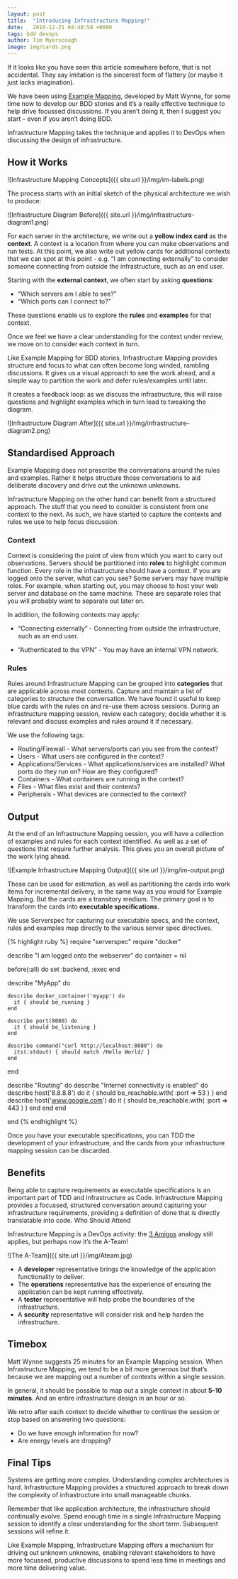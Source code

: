 ```yaml
---
layout: post
title:  "Introducing Infrastructure Mapping!"
date:   2016-12-21 04:48:58 +0000
tags: bdd devops
author: Tim Myerscough
image: img/cards.png
---
```

If it looks like you have seen this article somewhere before, that is not accidental.  They say imitation is the sincerest form of flattery (or maybe it just lacks imagination).

We have been using [Example Mapping](https://cucumber.io/blog/2015/12/08/example-mapping-introduction), developed by Matt Wynne, for some time now to develop our BDD stories and it’s a really effective technique to help drive focussed discussions.  If you aren’t doing it, then I suggest you start – even if you aren’t doing BDD.

Infrastructure Mapping takes the technique and applies it to DevOps when discussing the design of infrastructure.

## How it Works ##

![Infrastructure Mapping Concepts]({{ site.url }}/img/im-labels.png)

The process starts with an initial sketch of the physical architecture we wish to produce:

![Infrastructure Diagram Before]({{ site.url }}/img/infrastructure-diagram1.png)

For each server in the architecture, we write out a **yellow index card** as the **context**.  A context is a location from where you can make observations and run tests.  At this point, we also write out yellow cards for additional contexts that we can spot at this point - e.g. “I am connecting externally” to consider someone connecting from outside the infrastructure, such as an end user.


Starting with the **external context**, we often start by asking **questions**:

* “Which servers am I able to see?”
* “Which ports can I connect to?”


These questions enable us to explore the **rules** and **examples** for that context.

Once we feel we have a clear understanding for the context under review, we move on to consider each context in turn.

Like Example Mapping for BDD stories, Infrastructure Mapping provides structure and focus to what can often become long winded, rambling discussions.  It gives us a visual approach to see the work ahead, and a simple way to partition the work and defer rules/examples until later.

It creates a feedback loop: as we discuss the infrastructure, this will raise questions and highlight examples which in turn lead to tweaking the diagram.

![Infrastructure Diagram After]({{ site.url }}/img/infrastructure-diagram2.png)

## Standardised Approach ##

Example Mapping does not prescribe the conversations around the rules and examples.  Rather it helps structure those conversations to aid deliberate discovery and drive out the unknown unknowns.

Infrastructure Mapping on the other hand can benefit from a structured approach.  The stuff that you need to consider is consistent from one context to the next.  As such, we have started to capture the contexts and rules we use to help focus discussion.

### Context ###

Context is considering the point of view from which you want to carry out observations.  Servers should be partitioned into **roles** to highlight common function.  Every role in the infrastructure should have a context. If you are logged onto the server, what can you see?  Some servers may have multiple roles.  For example, when starting out, you may choose to host your web server and database on the same machine.  These are separate roles that you will probably want to separate out later on.


In addition, the following contexts may apply:

* “Connecting externally” - Connecting from outside the infrastructure, such as an end user.

* “Authenticated to the VPN” - You may have an internal VPN network.

### Rules ###

Rules around Infrastructure Mapping can be grouped into **categories** that are applicable across most contexts.  Capture and maintain a list of categories to structure the conversation.  We have found it useful to keep blue cards with the rules on and re-use them across sessions.  During an infrastructure mapping session, review each category; decide whether it is relevant and discuss examples and rules around it if necessary.

We use the following tags:

* Routing/Firewall - What servers/ports can you see from the context?
* Users - What users are configured in the context?
* Applications/Services - What applications/services are installed?  What ports do they run on?  How are they configured?
* Containers - What containers are running in the context?
* Files - What files exist and their contents?
* Peripherals - What devices are connected to the context?

## Output ##

At the end of an Infrastructure Mapping session, you will have a collection of examples and rules for each context identified.  As well as a set of questions that require further analysis.  This gives you an overall picture of the work lying ahead.

![Example Infrastructure Mapping Output]({{ site.url }}/img/im-output.png)


These can be used for estimation, as well as partitioning the cards into work items for incremental delivery, in the same way as you would for Example Mapping.  But the cards are a transitory medium.  The primary goal is to transform the cards into **executable specifications**.

We use Serverspec for capturing our executable specs, and the context, rules and examples map directly to the various server spec directives.

{% highlight ruby %}
require "serverspec"
require "docker"

describe "I am logged onto the webserver" do
  container = nil

  before(:all) do
    set :backend, :exec
  end

  describe "MyApp" do

    describe docker_container('myapp') do
      it { should be_running }
    end

    describe port(8080) do
      it { should be_listening }
    end

    describe command("curl http://localhost:8080") do
      its(:stdout) { should match /Hello World/ }
    end

  end

  describe "Routing" do
    describe "Internet connectivity is enabled" do
      describe host('8.8.8.8') do
        it { should be_reachable.with( :port => 53 ) }
      end
      describe host('www.google.com') do
        it { should be_reachable.with( :port => 443 ) }
      end
    end
  end

end
{% endhighlight %}

Once you have your executable specifications, you can TDD the development of your infrastructure, and the cards from your infrastructure mapping session can be discarded.

## Benefits ##

Being able to capture requirements as executable specifications is an important part of TDD and Infrastructure as Code.  Infrastructure Mapping provides a focussed, structured conversation around capturing your infrastructure requirements, providing a definition of done that is directly translatable into code.
Who Should Attend

Infrastructure Mapping is a DevOps activity: the [3 Amigos](https://www.scrumalliance.org/community/articles/2013/2013-april/introducing-the-three-amigos) analogy still applies, but perhaps now it’s the A-Team!

![The A-Team]({{ site.url }}/img/Ateam.jpg)

* A **developer** representative brings the knowledge of the application functionality to deliver.
* The **operations** representative has the experience of ensuring the application can be kept running effectively.
* A **tester** representative will help probe the boundaries of the infrastructure.
* A **security** representative will consider risk and help harden the infrastructure.

## Timebox ##

Matt Wynne suggests 25 minutes for an Example Mapping session.  When Infrastructure Mapping, we tend to be a bit more generous but that’s because we are mapping out a number of contexts within a single session.

In general, it should be possible to map out a single context in about **5-10 minutes**.  And an entire infrastructure design in an hour or so.

We retro after each context to decide whether to continue the session or stop based on answering two questions:

* Do we have enough information for now?
* Are energy levels are dropping?

## Final Tips

Systems are getting more complex.  Understanding complex architectures is hard.  Infrastructure Mapping provides a structured approach to break down the complexity of infrastructure into small manageable chunks.

Remember that like application architecture, the infrastructure should continually evolve.  Spend enough time in a single Infrastructure Mapping session to identify a clear understanding for the short term.  Subsequent sessions will refine it.

Like Example Mapping, Infrastructure Mapping offers a mechanism for driving out unknown unknowns, enabling relevant stakeholders to have more focussed, productive discussions to spend less time in meetings and more time delivering value.
